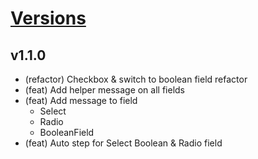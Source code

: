 # [Versions](https://github.com/Tracktor/treege-consumer/releases)

## v1.1.0

- (refactor) Checkbox & switch to boolean field refactor
- (feat) Add helper message on all fields
- (feat) Add message to field
    - Select
    - Radio
    - BooleanField
- (feat) Auto step for Select Boolean & Radio field
